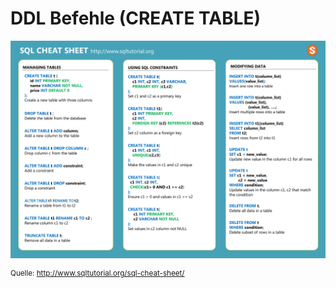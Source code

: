 # DDL Befehle (CREATE TABLE)

![](ddl_cheat_sheet.png)

<sup>Quelle: http://www.sqltutorial.org/sql-cheat-sheet/</sup>

